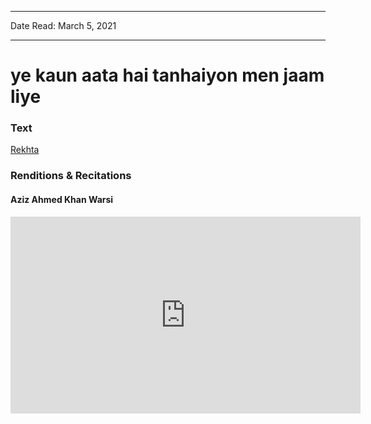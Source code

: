 ***
Date Read: March 5, 2021
***

# ye kaun aata hai tanhaiyon men jaam liye

### Text
[Rekhta](https://www.rekhta.org/ghazals/ye-kaun-aataa-hai-tanhaaiyon-men-jaam-liye-makhdoom-mohiuddin-ghazals?lang=ur)

### Renditions & Recitations

#### Aziz Ahmed Khan Warsi

<iframe width="560" height="315" src="https://www.youtube.com/embed/g_JOIZTJjqE" title="YouTube video player" frameborder="0" allow="accelerometer; autoplay; clipboard-write; encrypted-media; gyroscope; picture-in-picture" allowfullscreen></iframe>


